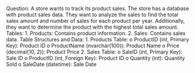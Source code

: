 Question: A store wants to track its product sales. The store has a database with product sales data. They want to analyze the sales to find the total sales amount and number of sales for each product per year. Additionally, they want to determine the product with the highest total sales amount.
Tables:
1.
Products: Contains product information.
2.
Sales: Contains sales data.
Table Structures and Data:
1.
Products Table:
o
ProductID (int, Primary Key): Product ID
o
ProductName (nvarchar(100)): Product Name
o
Price (decimal(10, 2)): Product Price
2.
Sales Table:
o
SaleID (int, Primary Key): Sale ID
o
ProductID (int, Foreign Key): Product ID
o
Quantity (int): Quantity Sold
o
SaleDate (datetime): Sale Date
